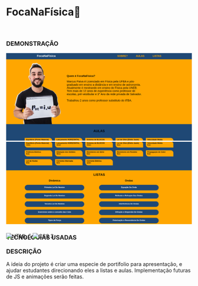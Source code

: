 <h1> FocaNaFísica🦭 </h1> <br>

### DEMONSTRAÇÃO

![PREVIEW](https://raw.githubusercontent.com/Gato-Da-Noite/foca-fisica/main/previews/preview_1.png)
![PREVIEW](https://raw.githubusercontent.com/Gato-Da-Noite/foca-fisica/main/previews/preview_2.png)

### TECNOLOGIAS USADAS

<div style="display: inline_block; margin-top: -40px" <br>  
  <img align="center" alt=" HTML 5" src="https://img.shields.io/badge/HTML5-E34F26?style=for-the-badge&logo=html5&logoColor=white" />
  <img align="center" alt=" CSS 3" src="https://img.shields.io/badge/CSS3-1572B6?style=for-the-badge&logo=css3&logoColor=white" />
</div>

### DESCRIÇÃO

A ideia do projeto é criar uma especie de portifolio para apresentação, e ajudar estudantes direcionando eles a listas e aulas. Implementação futuras de JS e animações serão feitas.
